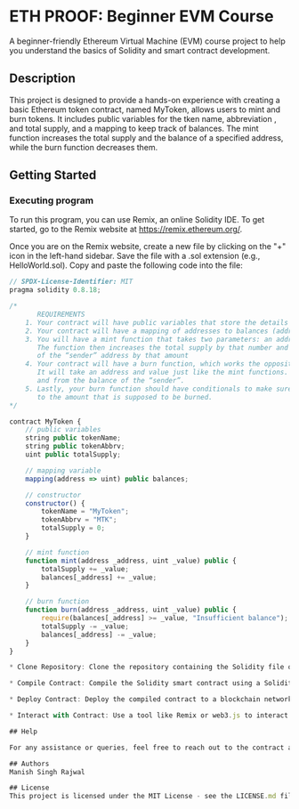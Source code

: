# ETH PROOF: Beginner EVM Course

A beginner-friendly Ethereum Virtual Machine (EVM) course project to help you understand the basics of Solidity and smart contract development.

## Description

This project is designed to provide a hands-on experience with creating a basic Ethereum token contract, named MyToken, allows users to mint and burn tokens. It includes public variables for the tken name, abbreviation , and total supply, and a mapping to keep track of balances. The mint function increases the total supply and the balance of a specified address, while the burn function decreases them.

## Getting Started

### Executing program

To run this program, you can use Remix, an online Solidity IDE. To get started, go to the Remix website at https://remix.ethereum.org/.

Once you are on the Remix website, create a new file by clicking on the "+" icon in the left-hand sidebar. Save the file with a .sol extension (e.g., HelloWorld.sol). Copy and paste the following code into the file:

```javascript
// SPDX-License-Identifier: MIT
pragma solidity 0.8.18;

/*
       REQUIREMENTS
    1. Your contract will have public variables that store the details about your coin (Token Name, Token Abbrv., Total Supply)
    2. Your contract will have a mapping of addresses to balances (address => uint)
    3. You will have a mint function that takes two parameters: an address and a value. 
       The function then increases the total supply by that number and increases the balance 
       of the “sender” address by that amount
    4. Your contract will have a burn function, which works the opposite of the mint function, as it will destroy tokens. 
       It will take an address and value just like the mint functions. It will then deduct the value from the total supply 
       and from the balance of the “sender”.
    5. Lastly, your burn function should have conditionals to make sure the balance of "sender" is greater than or equal 
       to the amount that is supposed to be burned.
*/

contract MyToken {
    // public variables
    string public tokenName;
    string public tokenAbbrv;
    uint public totalSupply;

    // mapping variable
    mapping(address => uint) public balances;

    // constructor
    constructor() {
        tokenName = "MyToken";
        tokenAbbrv = "MTK";
        totalSupply = 0;
    }

    // mint function
    function mint(address _address, uint _value) public {
        totalSupply += _value;
        balances[_address] += _value;
    }

    // burn function
    function burn(address _address, uint _value) public {
        require(balances[_address] >= _value, "Insufficient balance");
        totalSupply -= _value;
        balances[_address] -= _value;
    }
}

* Clone Repository: Clone the repository containing the Solidity file onto your local machine.

* Compile Contract: Compile the Solidity smart contract using a Solidity compiler such as Hardhat or Remix.

* Deploy Contract: Deploy the compiled contract to a blockchain network. Ensure that you have a suitable Ethereum development environment set up.

* Interact with Contract: Use a tool like Remix or web3.js to interact with the deployed contract. You can mint, burn, and transfer Nectar tokens as desired.

## Help

For any assistance or queries, feel free to reach out to the contract author via [email](rajwalmanish91@gmail.com).

## Authors
Manish Singh Rajwal

## License
This project is licensed under the MIT License - see the LICENSE.md file for details
